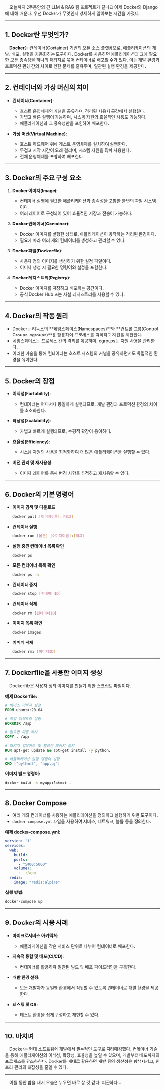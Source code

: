 &emsp;오늘까지 2주동안의 긴 LLM & RAG 팀 프로젝트가 끝나고 이제 Docker와 Django에 대해 배운다. 우선 Docker가 무엇인지 상세하게 알아보는 시간을 가졌다.

---

## **1. Docker란 무엇인가?**

&emsp;**Docker**는 컨테이너(Container) 기반의 오픈 소스 플랫폼으로, 애플리케이션의 개발, 배포, 실행을 자동화하는 도구이다. Docker를 사용하면 애플리케이션과 그에 필요한 모든 종속성을 하나의 패키지로 묶어 컨테이너로 배포할 수가 있다. 이는 개발 환경과 프로덕션 환경 간의 차이로 인한 문제를 줄여주며, 일관된 실행 환경을 제공한다.

---

## **2. 컨테이너와 가상 머신의 차이**

- **컨테이너(Container)**:
  - 호스트 운영체제의 커널을 공유하며, 격리된 사용자 공간에서 실행된다.
  - 가볍고 빠른 실행이 가능하며, 시스템 자원의 효율적인 사용도 가능하다.
  - 애플리케이션과 그 종속성만을 포함하여 배포한다.

- **가상 머신(Virtual Machine)**:
  - 호스트 하드웨어 위에 게스트 운영체제를 설치하여 실행한다.
  - 무겁고 시작 시간이 오래 걸리며, 시스템 자원을 많이 사용한다.
  - 전체 운영체제를 포함하여 배포한다.

---

## **3. Docker의 주요 구성 요소**

1. **Docker 이미지(Image)**:
   - 컨테이너 실행에 필요한 애플리케이션과 종속성을 포함한 불변의 파일 시스템이다.
   - 여러 레이어로 구성되어 있어 효율적인 저장과 전송이 가능하다.

2. **Docker 컨테이너(Container)**:
   - Docker 이미지를 실행한 상태로, 애플리케이션이 동작하는 격리된 환경이다.
   - 필요에 따라 여러 개의 컨테이너를 생성하고 관리할 수 있다.

3. **Docker 파일(Dockerfile)**:
   - 사용자 정의 이미지를 생성하기 위한 설정 파일이다.
   - 이미지 생성 시 필요한 명령어와 설정을 포함한다.

4. **Docker 레지스트리(Registry)**:
   - Docker 이미지를 저장하고 배포하는 공간이다.
   - 공식 Docker Hub 또는 사설 레지스트리를 사용할 수 있다.

---

## **4. Docker의 작동 원리**

- Docker는 리눅스의 **네임스페이스(Namespaces)**와 **컨트롤 그룹(Control Groups, cgroups)**를 활용하여 프로세스를 격리하고 자원을 제한한다.
- 네임스페이스는 프로세스 간의 격리를 제공하며, cgroups는 자원 사용을 관리한다.
- 이러한 기술을 통해 컨테이너는 호스트 시스템의 커널을 공유하면서도 독립적인 환경을 유지한다.

---

## **5. Docker의 장점**

- **이식성(Portability)**:
  - 컨테이너는 어디서나 동일하게 실행되므로, 개발 환경과 프로덕션 환경의 차이를 최소화한다.

- **확장성(Scalability)**:
  - 가볍고 빠르게 실행되므로, 수평적 확장이 용이하다.

- **효율성(Efficiency)**:
  - 시스템 자원의 사용을 최적화하여 더 많은 애플리케이션을 실행할 수 있다.

- **버전 관리 및 재사용성**:
  - 이미지 레이어를 통해 변경 사항을 추적하고 재사용할 수 있다.

---

## **6. Docker의 기본 명령어**

- **이미지 검색 및 다운로드**

  ```bash
  docker pull [이미지이름]:[태그]
  ```

- **컨테이너 실행**

  ```bash
  docker run [옵션] [이미지이름]:[태그]
  ```

- **실행 중인 컨테이너 목록 확인**

  ```bash
  docker ps
  ```

- **모든 컨테이너 목록 확인**

  ```bash
  docker ps -a
  ```

- **컨테이너 중지**

  ```bash
  docker stop [컨테이너ID]
  ```

- **컨테이너 삭제**

  ```bash
  docker rm [컨테이너ID]
  ```

- **이미지 목록 확인**

  ```bash
  docker images
  ```

- **이미지 삭제**

  ```bash
  docker rmi [이미지ID]
  ```

---

## **7. Dockerfile을 사용한 이미지 생성**

&emsp;Dockerfile은 사용자 정의 이미지를 만들기 위한 스크립트 파일이다.

**예제 Dockerfile:**

```Dockerfile
# 베이스 이미지 설정
FROM ubuntu:20.04

# 작업 디렉토리 설정
WORKDIR /app

# 필요한 파일 복사
COPY . /app

# 패키지 업데이트 및 필요한 패키지 설치
RUN apt-get update && apt-get install -y python3

# 애플리케이션 실행 명령어 설정
CMD ["python3", "app.py"]
```

**이미지 빌드 명령어:**

```bash
docker build -t myapp:latest .
```

---

## **8. Docker Compose**

- 여러 개의 컨테이너를 사용하는 애플리케이션을 정의하고 실행하기 위한 도구이다.
- `docker-compose.yml` 파일을 사용하여 서비스, 네트워크, 볼륨 등을 정의한다.

**예제 docker-compose.yml:**

```yaml
version: '3'
services:
  web:
    build: .
    ports:
      - "5000:5000"
    volumes:
      - .:/app
  redis:
    image: "redis:alpine"
```

**실행 방법:**

```bash
docker-compose up
```

---

## **9. Docker의 사용 사례**

- **마이크로서비스 아키텍처**:
  - 애플리케이션을 작은 서비스 단위로 나누어 컨테이너로 배포한다.

- **지속적 통합 및 배포(CI/CD)**:
  - 컨테이너를 활용하여 일관된 빌드 및 배포 파이프라인을 구축한다.

- **개발 환경 설정**:
  - 모든 개발자가 동일한 환경에서 작업할 수 있도록 컨테이너로 개발 환경을 제공한다.

- **테스팅 및 QA**:
  - 테스트 환경을 쉽게 구성하고 재현할 수 있다.

---

## **10. 마치며**

&emsp;Docker는 현대 소프트웨어 개발에서 필수적인 도구로 자리매김했다. 컨테이너 기술을 통해 애플리케이션의 이식성, 확장성, 효율성을 높일 수 있으며, 개발부터 배포까지의 프로세스를 간소화한다. Docker를 제대로 활용하면 개발 팀의 생산성을 향상시키고, 인프라 관리의 복잡성을 줄일 수 있다.

---

&emsp;이틀 동안 밤을 새서 오늘은 누우면 바로 잘 것 같다. 피곤하다...